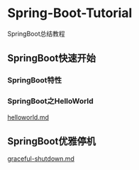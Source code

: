 # Spring-Boot-Tutorial
SpringBoot总结教程
## SpringBoot快速开始
### SpringBoot特性
### SpringBoot之HelloWorld
[helloworld.md](https://github.com/ericql/spring-boot-tutorial/tree/master/spring-boot-hello-world/helloworld.md)

## SpringBoot优雅停机
[graceful-shutdown.md](https://github.com/ericql/spring-boot-tutorial/blob/master/spring-boot-graceful-shutdown/graceful-shutdown.md)